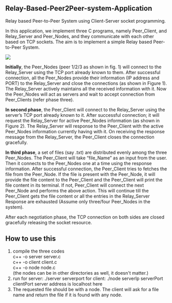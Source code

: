 ## Relay-Based-Peer2Peer-system-Application
Relay based Peer-to-Peer System using Client-Server socket programming.

In this application, we implement three C programs, namely Peer_Client, and Relay_Server
and Peer_Nodes, and they communicate with each other based on TCP sockets. The aim is to implement a
simple Relay based Peer-to-Peer System.

![]({{site.baseurl}}/diagram.png)

**Initially**, the Peer_Nodes (peer 1/2/3 as shown in fig. 1) will connect to the Relay_Server using the TCP port already known to them. After successful connection, all the Peer_Nodes provide their information (IP address and PORT) to the Relay_Server and close the connections (as shown in Figure 1). The Relay_Server actively maintains all the received information with it. Now the Peer_Nodes will act as servers and wait to accept connection from Peer_Clients (refer phase three).

**In second phase**, the Peer_Client will connect to the Relay_Server using the server’s TCP port already
known to it. After successful connection; it will request the Relay_Server for active Peer_Nodes
information (as shown in Figure 2). The Relay_Server will response to the Peer_Client with the active
Peer_Nodes information currently having with it. On receiving the response message from the
Relay_Server, the Peer_Client closes the connection gracefully.

**In third phase**, a set of files (say .txt) are distributed evenly among the three Peer_Nodes. The
Peer_Client will take “file_Name” as an input from the user. Then it connects to the Peer_Nodes one at a time using the response information. After successful connection, the Peer_Client tries to fetches the file from the Peer_Node. If the file is present with the Peer_Node, it will provide the file content to the Peer_Client and the Peer_Client will print the file content in its terminal. If not, Peer_Client will connect the next Peer_Node and performs the above action. This will continue till the Peer_Client gets the file content or all the entries in the Relay_Server Response are exhausted (Assume only three/four Peer_Nodes in the system).

After each negotiation phase, the TCP connection on both sides are closed gracefully releasing the socket resource.


## How to use this
1. compile the three codes  
	 c++ -o server server.c  
	 c++ -o client client.c  
	 c++ -o node node.c  
     (the nodes can be in other directories as well, it doesn't matter.)
2. run 
    for server: ./server serverport
    for client: ./node serverIp serverPort clientPort
    server address is localhost here
3. The requested file should be with a node. The client will ask for a file name and return the file if it is found with any node.

